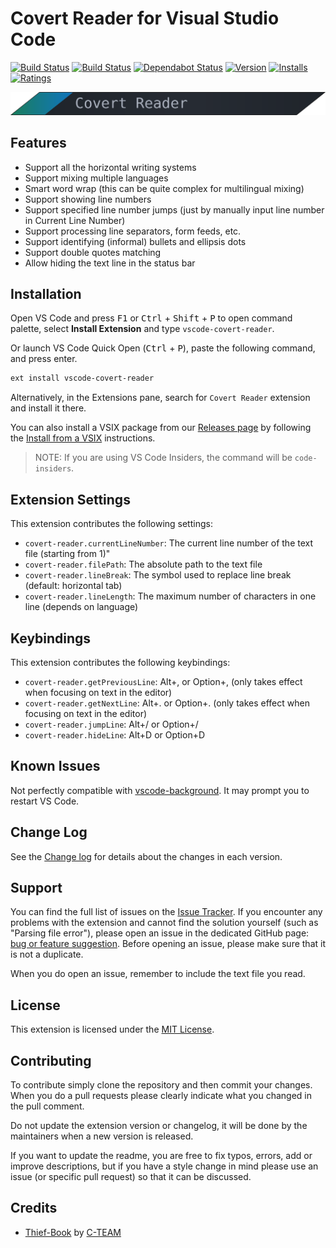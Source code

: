 # Covert Reader for Visual Studio Code

[![Build Status](https://travis-ci.org/yihuajack/vscode-covert-reader.svg?branch=master)](https://travis-ci.org/shalldie/vscode-background)
[![Build Status](https://yihuajack.visualstudio.com/vscode-covert-reader/_apis/build/status/yihuajack.vscode-covert-reader?branchName=master)](https://yihuajack.visualstudio.com/vscode-covert-reader/_build/latest?definitionId=1&branchName=master)
[![Dependabot Status](https://api.dependabot.com/badges/status?host=github&repo=yihuajack/vscode-covert-reader)](https://dependabot.com)
[![Version](https://vsmarketplacebadge.apphb.com/version/yihuajack.vscode-covert-reader.svg)](https://marketplace.visualstudio.com/items?itemName=yihuajack.vscode-covert-reader)
[![Installs](https://vsmarketplacebadge.apphb.com/installs/yihuajack.vscode-covert-reader.svg)](https://marketplace.visualstudio.com/items?itemName=yihuajack.vscode-covert-reader)
[![Ratings](https://vsmarketplacebadge.apphb.com/rating/yihuajack.vscode-covert-reader.svg)](https://vsmarketplacebadge.apphb.com/rating/yihuajack.vscode-covert-reader.svg)

![covert-reader-logo](images/covert-reader-logo-flat.png)

## Features

- Support all the horizontal writing systems
- Support mixing multiple languages
- Smart word wrap (this can be quite complex for multilingual mixing)
- Support showing line numbers
- Support specified line number jumps (just by manually input line number in Current Line Number)
- Support processing line separators, form feeds, etc.
- Support identifying (informal) bullets and ellipsis dots
- Support double quotes matching
- Allow hiding the text line in the status bar

## Installation

Open VS Code and press <kbd>F1</kbd> or <kbd>Ctrl</kbd> + <kbd>Shift</kbd> + <kbd>P</kbd> to open command palette, select **Install Extension** and type `vscode-covert-reader`.

Or launch VS Code Quick Open (<kbd>Ctrl</kbd> + <kbd>P</kbd>), paste the following command, and press enter.

```bash
ext install vscode-covert-reader
```

Alternatively, in the Extensions pane, search for `Covert Reader` extension and install it there.

You can also install a VSIX package from our [Releases page](https://github.com/yihuajack/vscode-covert-reader/releases) by following the [Install from a VSIX](https://code.visualstudio.com/docs/editor/extension-gallery#_install-from-a-vsix) instructions.

> NOTE: If you are using VS Code Insiders, the command will be `code-insiders`.

## Extension Settings

This extension contributes the following settings:

* `covert-reader.currentLineNumber`: The current line number of the text file (starting from 1)"
* `covert-reader.filePath`: The absolute path to the text file
* `covert-reader.lineBreak`: The symbol used to replace line break (default: horizontal tab)
* `covert-reader.lineLength`: The maximum number of characters in one line (depends on language)

## Keybindings

This extension contributes the following keybindings:

* `covert-reader.getPreviousLine`: Alt+,  or Option+, (only takes effect when focusing on text in the editor)
* `covert-reader.getNextLine`: Alt+.  or Option+. (only takes effect when focusing on text in the editor)
* `covert-reader.jumpLine`: Alt+/  or Option+/
* `covert-reader.hideLine`: Alt+D or Option+D

## Known Issues

Not perfectly compatible with [vscode-background](https://github.com/shalldie/vscode-background). It may prompt you to restart VS Code.

## Change Log

See the [Change log](https://github.com/yihuajack/vscode-covert-reader/blob/master/CHANGELOG.md) for details about the changes in each version.

## Support

You can find the full list of issues on the [Issue Tracker](https://github.com/yihuajack/vscode-covert-reader/issues). If you encounter any problems with the extension and cannot find the solution yourself (such as "Parsing file error"), please open an issue in the dedicated GitHub page: [bug or feature suggestion](https://github.com/yihuajack/vscode-covert-reader/issues/new). Before opening an issue, please make sure that it is not a duplicate. 

When you do open an issue, remember to include the text file you read.

## License

This extension is licensed under the [MIT License](LICENSE).

## Contributing

To contribute simply clone the repository and then commit your changes. When you do a pull requests please clearly indicate what you changed in the pull comment.

Do not update the extension version or changelog, it will be done by the maintainers when a new version is released.

If you want to update the readme, you are free to fix typos, errors, add or improve descriptions, but if you have a style change in mind please use an issue (or specific pull request) so that it can be discussed.

## Credits

* [Thief-Book](https://marketplace.visualstudio.com/items?itemName=C-TEAM.thief-book) by [C-TEAM](https://marketplace.visualstudio.com/publishers/C-TEAM)

